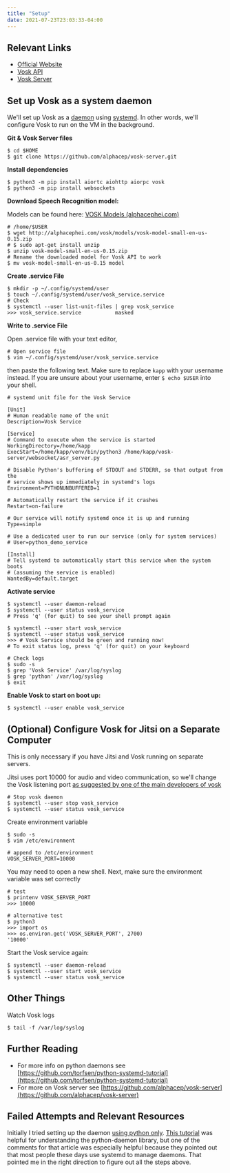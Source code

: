```yaml
---
title: "Setup"
date: 2021-07-23T23:03:33-04:00
---
```


## Relevant Links

* [Official Website](https://alphacephei.com/vosk/)
* [Vosk API](https://github.com/alphacep/vosk-api)
* [Vosk Server](https://github.com/alphacep/vosk-server)

## Set up Vosk as a system daemon

We'll set up Vosk as a [daemon](https://en.wikipedia.org/wiki/Daemon_(computing)) using [systemd](https://systemd.io/). In other words, we'll configure Vosk to run on the VM in the background.

**Git & Vosk Server files**

```Shell
$ cd $HOME
$ git clone https://github.com/alphacep/vosk-server.git
```

**Install dependencies**

```Shell
$ python3 -m pip install aiortc aiohttp aiorpc vosk 
$ python3 -m pip install websockets
```

**Download Speech Recognition model:**

Models can be found here: [VOSK Models (alphacephei.com)](https://alphacephei.com/vosk/models)

```Shell
# /home/$USER
$ wget http://alphacephei.com/vosk/models/vosk-model-small-en-us-0.15.zip
# $ sudo apt-get install unzip
$ unzip vosk-model-small-en-us-0.15.zip
# Rename the downloaded model for Vosk API to work
$ mv vosk-model-small-en-us-0.15 model
```

**Create .service File**

```Shell
$ mkdir -p ~/.config/systemd/user
$ touch ~/.config/systemd/user/vosk_service.service
# Check
$ systemctl --user list-unit-files | grep vosk_service
>>> vosk_service.service           masked

```

**Write to .service File**

Open .service file with your text editor,

```Shell
# Open service file
$ vim ~/.config/systemd/user/vosk_service.service
```

then paste the following text. Make sure to replace `kapp` with your username instead. If you are unsure about your username, enter `$ echo $USER` into your shell.

```Shell
# systemd unit file for the Vosk Service

[Unit]
# Human readable name of the unit
Description=Vosk Service

[Service]
# Command to execute when the service is started
WorkingDirectory=/home/kapp
ExecStart=/home/kapp/venv/bin/python3 /home/kapp/vosk-server/websocket/asr_server.py

# Disable Python's buffering of STDOUT and STDERR, so that output from the
# service shows up immediately in systemd's logs
Environment=PYTHONUNBUFFERED=1

# Automatically restart the service if it crashes
Restart=on-failure

# Our service will notify systemd once it is up and running
Type=simple

# Use a dedicated user to run our service (only for system services)
# User=python_demo_service

[Install]
# Tell systemd to automatically start this service when the system boots
# (assuming the service is enabled)
WantedBy=default.target
```

**Activate service**

```Shell
$ systemctl --user daemon-reload
$ systemctl --user status vosk_service
# Press 'q' (for quit) to see your shell prompt again

$ systemctl --user start vosk_service
$ systemctl --user status vosk_service
>>> # Vosk Service should be green and running now!
# To exit status log, press 'q' (for quit) on your keyboard

# Check logs
$ sudo -s
$ grep 'Vosk Service' /var/log/syslog
$ grep 'python' /var/log/syslog
$ exit
```

**Enable Vosk to start on boot up:**

```Shell
$ systemctl --user enable vosk_service
```

## (Optional) Configure Vosk for Jitsi on a Separate Computer

This is only necessary if you have Jitsi and Vosk running on separate servers.

Jitsi uses port 10000 for audio and video communication, so we'll change the Vosk listening port [as suggested by one of the main developers of vosk](https://github.com/alphacep/vosk-api/issues/113#issuecomment-884750079)

```Shell
# Stop vosk daemon
$ systemctl --user stop vosk_service
$ systemctl --user status vosk_service
```

Create environment variable

```Shell
$ sudo -s
$ vim /etc/environment

# append to /etc/environment
VOSK_SERVER_PORT=10000
```

You may need to open a new shell. Next, make sure the environment variable was set correctly

```Shell
# test
$ printenv VOSK_SERVER_PORT
>>> 10000

# alternative test
$ python3
>>> import os
>>> os.environ.get('VOSK_SERVER_PORT', 2700)
'10000'
```

Start the Vosk service again:

```Shell
$ systemctl --user daemon-reload
$ systemctl --user start vosk_service
$ systemctl --user status vosk_service
```

## Other Things

Watch Vosk logs

```Shell
$ tail -f /var/log/syslog
```

## Further Reading

* For more info on python daemons see [https://github.com/torfsen/python-systemd-tutorial](https://github.com/torfsen/python-systemd-tutorial) 
* For more on Vosk server see [https://github.com/alphacep/vosk-server](https://github.com/alphacep/vosk-server)

## Failed Attempts and Relevant Resources

Initially I tried setting up the daemon [using python only](https://pypi.org/project/python-daemon/).
[This tutorial](https://dpbl.wordpress.com/2017/02/12/a-tutorial-on-python-daemon/) was helpful for understanding the python-daemon library, but one of the comments for that article was especially helpful because they pointed out that most people these days use systemd to manage daemons. That pointed me in the right direction to figure out all the steps above.